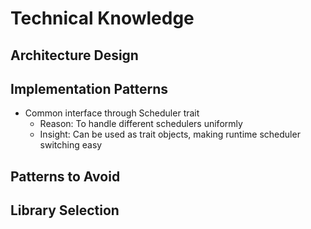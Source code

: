 # Technical Knowledge

## Architecture Design

## Implementation Patterns

- Common interface through Scheduler trait
  - Reason: To handle different schedulers uniformly
  - Insight: Can be used as trait objects, making runtime scheduler switching easy

## Patterns to Avoid

## Library Selection

